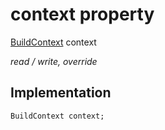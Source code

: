 


# context property






[BuildContext](https://api.flutter.dev/flutter/widgets/BuildContext-class.html) context
  
_read / write, override_






## Implementation

```dart
BuildContext context;


```







